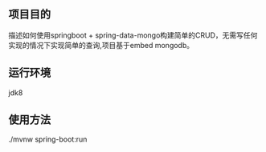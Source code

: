 ## 项目目的
描述如何使用springboot + spring-data-mongo构建简单的CRUD，无需写任何实现的情况下实现简单的查询,项目基于embed mongodb。

## 运行环境
jdk8

## 使用方法
./mvnw spring-boot:run